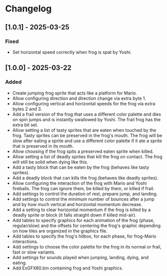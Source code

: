 # Changelog

## [1.0.1] - 2025-03-25

### Fixed

- Set horizontal speed correctly when frog is spat by Yoshi.

## [1.0.0] - 2025-03-22

### Added

- Create jumping frog sprite that acts like a platform for Mario.
- Allow configuring direction and direction change via extra byte 1.
- Allow configuring vertical and horizontal speeds for the frog via extra bytes
  2 and 3.
- Add a frail version of the frog that uses a different color palette and dies
  on spin jumps and is instantly swallowed by Yoshi. The frail frog has the
  extra bit set.
- Allow setting a list of tasty sprites that are eaten when touched by the frog.
  Tasty sprites can be preserved in the frog's mouth. The frog will be slow
  after eating a sprite and use a different color palette if it ate a sprite
  that is preserved in its mouth.
- Allow choosing if the frog spits a preserved eaten sprite when killed.
- Allow setting a list of deadly sprites that kill the frog on contact. The frog
  will still be solid when dying like this.
- Add a tasty block that can be eaten by the frog (behaves like tasty sprites).
- Add a deadly block that can kills the frog (behaves like deadly sprites).
- Allow configuring the interaction of the frog with Mario and Yoshi fireballs.
  The frog can ignore them, be killed by them, or killed if frail.
- Add settings to control the duration of rest, prepare jump, and landing.
- Add settings to control the minimum number of bounces after a jump and by how
  much vertical and horizontal momentum decrease.
- Add a setting to clear horizontal momentum if the frog is killed by a deadly
  sprite or block (it falls straight down if killed mid-air).
- Add tables to specify graphics for each animation of the frog (phase,
  regular/slow) and the offsets for centering the frog's graphic depending on
  how tiles are organized in the graphics file.
- Add tables to specify the frog's hitbox, for each phase, for frog-Mario
  interactions.
- Add settings to choose the color palette for the frog in its normal or frail,
  fast or slow variants.
- Add settings for sounds played when jumping, landing, dying, and eating.
- Add ExGFX80.bin containing frog and Yoshi graphics.

